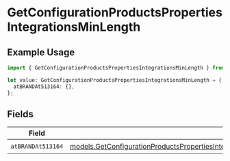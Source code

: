 # GetConfigurationProductsPropertiesIntegrationsMinLength

## Example Usage

```typescript
import { GetConfigurationProductsPropertiesIntegrationsMinLength } from "@vercel/sdk/models/getconfigurationproductsop.js";

let value: GetConfigurationProductsPropertiesIntegrationsMinLength = {
  atBRANDAt513164: {},
};
```

## Fields

| Field                                                                                                                                                                                                                                                                                                    | Type                                                                                                                                                                                                                                                                                                     | Required                                                                                                                                                                                                                                                                                                 | Description                                                                                                                                                                                                                                                                                              |
| -------------------------------------------------------------------------------------------------------------------------------------------------------------------------------------------------------------------------------------------------------------------------------------------------------- | -------------------------------------------------------------------------------------------------------------------------------------------------------------------------------------------------------------------------------------------------------------------------------------------------------- | -------------------------------------------------------------------------------------------------------------------------------------------------------------------------------------------------------------------------------------------------------------------------------------------------------- | -------------------------------------------------------------------------------------------------------------------------------------------------------------------------------------------------------------------------------------------------------------------------------------------------------- |
| `atBRANDAt513164`                                                                                                                                                                                                                                                                                        | [models.GetConfigurationProductsPropertiesIntegrationsResponse200ApplicationJSONResponseBodyProductsMetadataSchema6ItemsMinLengthAtBRANDAt513164](../models/getconfigurationproductspropertiesintegrationsresponse200applicationjsonresponsebodyproductsmetadataschema6itemsminlengthatbrandat513164.md) | :heavy_check_mark:                                                                                                                                                                                                                                                                                       | N/A                                                                                                                                                                                                                                                                                                      |